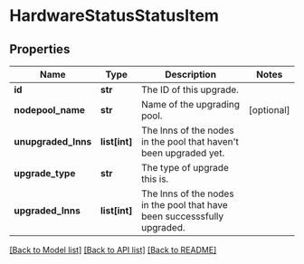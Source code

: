 # HardwareStatusStatusItem

## Properties
Name | Type | Description | Notes
------------ | ------------- | ------------- | -------------
**id** | **str** | The ID of this upgrade. | 
**nodepool_name** | **str** | Name of the upgrading pool. | [optional] 
**unupgraded_lnns** | **list[int]** | The lnns of the nodes in the pool that haven&#39;t been upgraded yet. | 
**upgrade_type** | **str** | The type of upgrade this is. | 
**upgraded_lnns** | **list[int]** | The lnns of the nodes in the pool that have been successsfully upgraded. | 

[[Back to Model list]](../README.md#documentation-for-models) [[Back to API list]](../README.md#documentation-for-api-endpoints) [[Back to README]](../README.md)


